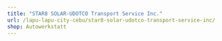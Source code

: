 ```yaml
---
title: "STAR8 SOLAR-UDOTCO Transport Service Inc."
url: /lapu-lapu-city-cebu/star8-solar-udotco-transport-service-inc/
shop: Autowerkstatt
---
```


